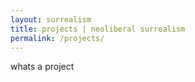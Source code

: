 ```yaml
---
layout: surrealism
title: projects | neoliberal surrealism
permalink: /projects/
---
```


whats a project